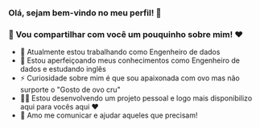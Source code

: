 ### Olá, sejam bem-vindo no meu perfil! 👋
### 🍂 Vou compartilhar com você um pouquinho sobre mim! ♥
<!--### É um prazer em receber você no meu perfil-->
<!-- comentários
**JessicaCastro88/jessicacastro88** is a ✨ _special_ ✨ repository because its `README.md` (this file) appears on your GitHub profile. -->

- 🔭 Atualmente estou trabalhando como Engenheiro de dados
- 🌱 Estou aperfeiçoando meus conhecimentos como Engenheiro de dados e estudando inglês
- ⚡ Curiosidade sobre mim é que sou apaixonada com ovo mas não surporte o "Gosto de ovo cru" 
- 👩‍💻 Estou desenvolvendo um projeto pessoal e logo mais disponibilizo aqui para vocês aqui ♥
- 🤝 Amo me comunicar e ajudar aqueles que precisam!

<!-- comentários -->

